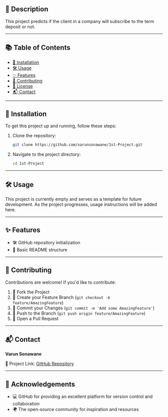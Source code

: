 
## 📄 Description  
This project predicts if the client in a company will subscribe to the term deposit or not.

---

## 📚 Table of Contents  
- [🚀 Installation](#installation)  
- [🛠️ Usage](#usage)  
- [✨ Features](#features)  
- [🤝 Contributing](#contributing)  
- [📜 License](#license)  
- [📬 Contact](#contact)  

---

## 🚀 Installation  
To get this project up and running, follow these steps:  

1. Clone the repository:  
   ```bash  
   git clone https://github.com/varunsonawane/1st-Project.git  
   ```  
2. Navigate to the project directory:  
   ```bash  
   cd 1st-Project  
   ```  

---

## 🛠️ Usage  
This project is currently empty and serves as a template for future development. As the project progresses, usage instructions will be added here.  

---

## ✨ Features  
- 🛠️ GitHub repository initialization  
- 📄 Basic README structure  

---

## 🤝 Contributing  
Contributions are welcome! If you'd like to contribute:  

1. 🍴 Fork the Project  
2. 🌱 Create your Feature Branch (`git checkout -b feature/AmazingFeature`)  
3. 💾 Commit your Changes (`git commit -m 'Add some AmazingFeature'`)  
4. 🚀 Push to the Branch (`git push origin feature/AmazingFeature`)  
5. 📝 Open a Pull Request  

---

## 📬 Contact  
**Varun Sonawane**  

📂 Project Link: [GitHub Repository](https://github.com/varunsonawane/1st-Project)  

---

## 🙏 Acknowledgements  
- 💻 GitHub for providing an excellent platform for version control and collaboration  
- 🌍 The open-source community for inspiration and resources  

